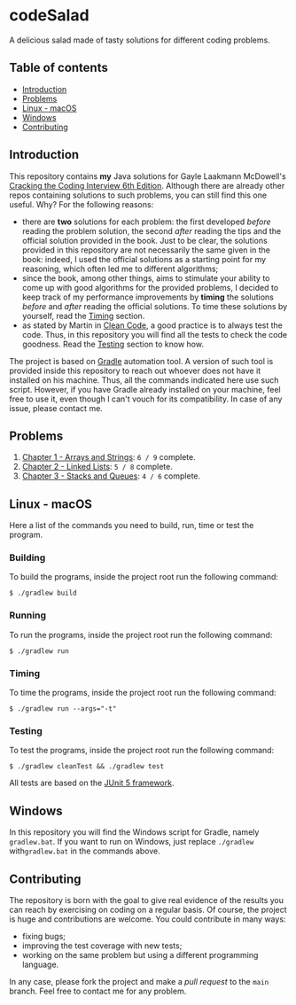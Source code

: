 # codeSalad

A delicious salad made of tasty solutions for different coding problems.

## Table of contents

- [Introduction](#introduction)
- [Problems](#problems)
- [Linux - macOS](#linux---macos)
- [Windows](#windows)
- [Contributing](#contributing)

## Introduction

This repository contains **my** Java solutions for Gayle Laakmann McDowell's [Cracking the Coding Interview 6th Edition](https://www.amazon.it/Cracking-Coding-Interview-Programming-Questions/dp/0984782850). Although there are already other repos containing solutions to such problems, you can still find this one useful. Why? For the following reasons:

- there are **two** solutions for each problem: the first developed *before* reading the problem solution, the second *after* reading the tips and the official solution provided in the book. Just to be clear, the solutions provided in this repository are not necessarily the same given in the book: indeed, I used the official solutions as a starting point for my reasoning, which often led me to different algorithms;
- since the book, among other things, aims to stimulate your ability to come up with good algorithms for the provided problems, I decided to keep track of my performance improvements by **timing** the solutions *before* and *after* reading the official solutions. To time these solutions by yourself, read the [Timing](#timing) section. 
- as stated by Martin in [Clean Code](https://www.amazon.it/Clean-Code-Handbook-Software-Craftsmanship/dp/0132350882), a good practice is to always test the code. Thus, in this repository you will find all the tests to check the code goodness. Read the [Testing](#testing) section to know how.

The project is based on [Gradle](https://github.com/gradle/gradle) automation tool. A version of such tool is provided inside this repository to reach out whoever does not have it installed on his machine. Thus, all the commands indicated here use such script. However, if you have Gradle already installed on your machine, feel free to use it, even though I can't vouch for its compatibility. In case of any issue, please contact me.

## Problems

1. [Chapter 1 - Arrays and Strings](src/code/chapter01): `6 / 9`  complete.
1. [Chapter 2 - Linked Lists](src/code/chapter02): `5 / 8`  complete.
1. [Chapter 3 - Stacks and Queues](src/code/chapter03): `4 / 6`  complete.

## Linux - macOS

Here a list of the commands you need to build, run, time or test the program.

### Building

To build the programs, inside the project root run the following command:

```shell
$ ./gradlew build
```

### Running

To run the programs, inside the project root run the following command:

```shell
$ ./gradlew run
```

### Timing

To time the programs, inside the project root run the following command:

```shell
$ ./gradlew run --args="-t"
```

### Testing

To test the programs, inside the project root run the following command:

```shell
$ ./gradlew cleanTest && ./gradlew test
```

All tests are based on the [JUnit 5 framework](https://github.com/junit-team/junit5).

## Windows

In this repository you will find the Windows script for Gradle, namely `gradlew.bat`. If you want to run on Windows, just replace `./gradlew` with`gradlew.bat` in the commands above.

## Contributing

The repository is born with the goal to give real evidence of the results you can reach by exercising on coding on a regular basis. Of course, the project is huge and contributions are welcome. You could contribute in many ways:

- fixing bugs;
- improving the test coverage with new tests;  
- working on the same problem but using a different programming language.

In any case, please fork the project and make a *pull request* to the `main` branch. Feel free to contact me for any problem.